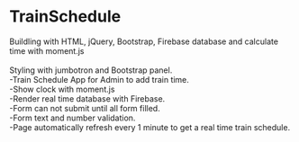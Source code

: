 # TrainSchedule
Buildling with HTML, jQuery, Bootstrap, Firebase database and calculate time with moment.js</br></br>
Styling with jumbotron and Bootstrap panel. </br>
-Train Schedule App for Admin to add train time.</br>
-Show clock with moment.js</br>
-Render real time database with Firebase.</br>
-Form can not submit until all form filled.</br>
-Form text and number validation.</br>
-Page automatically refresh every 1 minute to get a real time train schedule.
